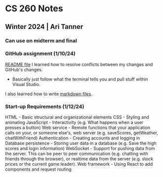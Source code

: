 # CS 260 Notes
## Winter 2024 | Ari Tanner
### Can use on midterm and final

### GitHub assignment (1/10/24)
[README file](README.md)
I learned how to resolve conflicts between my changes and GitHub's changes.
- Basically just follow what the terminal tells you and pull stuff within Visual Studio.

I also learned how to write [markdown files](https://docs.github.com/en/get-started/writing-on-github/getting-started-with-writing-and-formatting-on-github/basic-writing-and-formatting-syntax).

### Start-up Requirements (1/12/24)
HTML - Basic structural and organizational elements
CSS - Styling and animating
JavaScript - Interactivity (e.g. What happens when a user presses a button)
Web service - Remote functions that your application calls on your, or someone else's, web server (e.g. saveScores, getWeather, chatWithFriend)
Authentication - Creating accounts and logging in
Database persistence - Storing user data in a database (e.g. Save the high scores and login information)
WebSocket - Support for pushing data from the server. This can be peer to peer communication (e.g. chatting with friends through the browser), or realtime data from the server (e.g. stock prices or the current game leader).
Web framework - Using React to add components and request routing